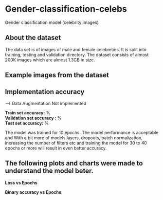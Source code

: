 # Gender-classification-celebs
Gender classification model (celebrity images)

## About the dataset
The data set is of images of male and female celebreties. It is split into training, testing and validation directory. The dataset consists of almost 200K images which are almost 1.3GB in size.

## Example images from the dataset


## Implementation accuracy
--> Data Augmentation Not implemented

<b>Train set accuracy:</b> %<br/>
<b>Validation set accuracy :</b> %<br/>
<b>Test set accuracy:</b> %<br/>

The model was trained for 10 epochs. The model performance is acceptable and  With a bit more of models layers, dropouts, batch normalization, increasing the number of filters etc and training the model for 30 to 40 epochs or more will result in even better accuracy.

## The following plots and charts were made to understand the model beter.

<b>Loss vs Epochs</b>

<b>Binary accuracy vs Epochs</b>
